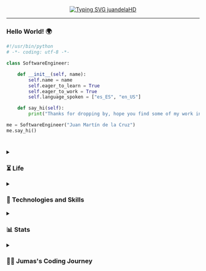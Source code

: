 <p align="center">
  <!-- Typing SVG by DenverCoder1 - https://github.com/DenverCoder1/readme-typing-svg -->
  <a href="https://git.io/typing-svg"><img src="https://readme-typing-svg.demolab.com?font=Lucida+Console&weight=500&size=26&pause=700&color=008FF7&center=true&vCenter=true&random=false&width=700&height=60&lines=Everyone+knows+me+as+'Jumas';Always+learning+new+things;Software+Engineering+Student;Programming+Tutor+at+Tutor.com;Algorithms+%26+data+structures+enthusiast;Skilled+in+debugging+complex+code+issues" alt="Typing SVG juandelaHD" /></a>
</p>

---

### 

### Hello World! 🌍 

```python
#!/usr/bin/python
# -*- coding: utf-8 -*-

class SoftwareEngineer:

    def __init__(self, name):
        self.name = name
        self.eager_to_learn = True
        self.eager_to_work = True
        self.language_spoken = ["es_ES", "en_US"]

    def say_hi(self):
        print("Thanks for dropping by, hope you find some of my work interesting!")

me = SoftwareEngineer("Juan Martín de la Cruz")
me.say_hi()
```
#

<details><summary><h3>⏳ Life</h3></summary>

:shipit: [Facultad de Ingeniería de la Universidad de Buenos Aires](https://www.fi.uba.ar/) - Software Engineering Student

:shipit: [Algorithms and Programming 2 (Computer Science Engineering and Systems Analysis)](https://algoritmos-rw.github.io/algoritmos/) - Teaching Assistant  

:shipit: [Tutor.com](https://www.tutor.com/) - Programming Tutor

</details>


<details><summary><h3>🚀 Technologies and Skills</h3></summary>

#### 💻 **Operating Systems and IDEs**
[![My Skills](https://skillicons.dev/icons?i=linux,windows,vscode&perline=7)](https://skillicons.dev)

#### 🛠️ **Development and DevOps Tools**
[![My Skills](https://skillicons.dev/icons?i=git,github,bash,docker,postman,cmake&perline=7)](https://skillicons.dev)

#### 💻 **Programming Languages**
[![My Skills](https://skillicons.dev/icons?i=py,java,c,cpp,go,js,ts&perline=7)](https://skillicons.dev)

#### 🌐 **Web Development**
[![My Skills](https://skillicons.dev/icons?i=html,css,react,nodejs,nestjs&perline=5)](https://skillicons.dev)

#### 🗃️ **Databases**
[![My Skills](https://skillicons.dev/icons?i=postgres,mysql,mongodb,firebase,supabase,prisma&perline=6)](https://skillicons.dev)

#### 📦 **Other Tools**
[![My Skills](https://skillicons.dev/icons?i=photoshop,premiere,latex&perline=6)](https://skillicons.dev)

</details>

<details><summary><h3>📊 Stats</h3></summary>

<p align="center">
<a>
  <img height="180em" src="https://github-readme-stats-eight-theta.vercel.app/api?username=juandelaHD&show_icons=true&theme=algolia&include_all_commits=true&count_private=true"/>
  <img height="180em" src="https://github-readme-stats-eight-theta.vercel.app/api/top-langs/?username=juandelaHD&layout=compact&langs_count=8&theme=algolia"/>
</a>
</p>

</details>


<details><summary><h3>👨‍💻 Jumas's Coding Journey</h3></summary> From a young age, I’ve been passionate about solving problems, which naturally led me to discover Software Engineering during my final year of high school. At university, I deepened my understanding of algorithms, data structures, and software design, which solidified my interest in the field.
Eager to share my knowledge, I became a teaching assistant for "Algorithms and Programming 2," refining my communication skills and reinforcing my grasp of the subject. I also tutored students worldwide through Tutor.com, further enhancing my problem-solving and teaching abilities.
Participating in hackathons, such as HackITBA, gave me hands-on experience working in fast-paced, collaborative environments to develop practical solutions under pressure. These experiences have shaped my skills and fueled my drive to grow as a software engineer, contribute to impactful projects, and continue learning in this ever-evolving field. </details>